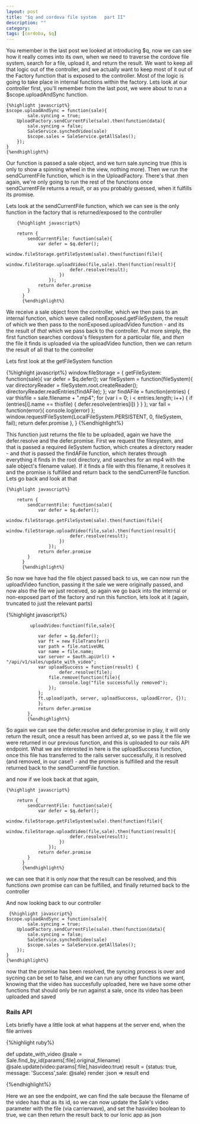 ```yaml
---
layout: post
title: "$q and cordova file system   part II"
description: ""
category: 
tags: [cordoba, $q]
---
```

You remember in the last post we looked at introducing $q, now we can see how it really comes into its own, when we need to traverse the cordove file system, search for a file, upload it, and return the result. We want to keep all that logic out of the controller, and we actually want to keep most of it out of the Factory function that is exposed to the controller. Most of the logic is going to take place in internal functions within the factory. Lets look at our controller first, you'll remember from the last post, we were about to run a $scope.uploadAndSync function.

    {%highlight javascript%}
    $scope.uploadAndSync = function(sale){
            sale.syncing = true;
        UploadFactory.sendCurrentFile(sale).then(function(data){
            sale.syncing = false;
            SaleService.synchedVideo(sale)
            $scope.sales = SaleService.getAllSales();
        });
    }
    {%endhighlight%}
    
Our function is passed a sale object, and we turn sale.syncing true (this is only to show a spinning wheel in the view, nothing more). Then we run the sendCurrentFile function, which is in the UploadFactory. There's that .then again, we're only going to run the rest of the functions once sendCurrentFile returns a result, or as you probably guessed, when it fulfills its promise.

Lets look at the sendCurrentFile function, which we can see is the only function in the factory that is returned/exposed to the controller

        {%highlight javascript%}

        return {
            sendCurrentFile: function(sale){
                var defer = $q.defer();
                 window.fileStorage.getFileSystem(sale).then(function(file){
                        window.fileStorage.uploadVideo(file,sale).then(function(result){
                            defer.resolve(result);
                        })
                    });
                return defer.promise
            }
          }
          {%endhighlight%}
          
We receive a sale object from the controller, which we then pass to an internal function, which weve called nonExposed.getFileSystem, the result of which we then pass to the nonExposed.uploadVideo function - and its the result of <i>that</i> which we pass back to the controller. Put more simply, the first function searches cordova's filesystem for a particular file, and <i>then</i> the file it finds is uploaded via the uploadVideo function, then we can return the result of all that to the controller

Lets first look at the getFileSystem function 

{%highlight javascript%}
            window.fileStorage = {
              getFileSystem: function(sale){
                var defer = $q.defer();
                var fileSystem = function(fileSystem){
                    var directoryReader = fileSystem.root.createReader();
                    directoryReader.readEntries(findAFile);
                };
                var findAFile = function(entries) {
                    var thisfile = sale.filename + ".mp4";
                    for (var i = 0; i < entries.length; i++) {
                        if (entries[i].name == thisfile) {
                            defer.resolve(entries[i])
                        }
                    }
                };
                var fail = function(error){
                    console.log(error)
                };
                window.requestFileSystem(LocalFileSystem.PERSISTENT, 0, fileSystem, fail);
                return defer.promise
            },
          }
{%endhighlight%}

This function just returns the file to be uploaded, again we have the defer.resolve and the defer.promise. First we request the filesystem, and that is passed a required ileSystem fuction, which creates a directory reader - and <i>that</i> is passed the findAFile function, which iterates through everything it finds in the root directory, and searches for an mp4 with the sale object's filename value). If it finds a file with this filename, it resolves it and the promise is fulfilled and return back to the sendCurrentFile function. Lets go back and look at that

    {%highlight javascript%}

        return {
            sendCurrentFile: function(sale){
                var defer = $q.defer();
                 window.fileStorage.getFileSystem(sale).then(function(file){
                        window.fileStorage.uploadVideo(file,sale).then(function(result){
                            defer.resolve(result);
                        })
                    });
                return defer.promise
            }
          }
          {%endhighlight%}
 
 So now we have had the file object passed back to us, we can now run the uploadVideo function, passing it the sale we were originally passed, and now also the file we just received, so again we go back into the internal or non-exposed part of the factory and run this function, lets look at it (again, truncated to just the relevant parts)
 
 {%highlight javascript%}
 
             uploadVideo:function(file,sale){

                var defer = $q.defer();
                var ft = new FileTransfer()
                var path = file.nativeURL
                var name = file.name;
                var server = $auth.apiUrl() + "/api/v1/sales/update_with_video";
                var uploadSuccess = function(result) {
                        defer.resolve(file);
                    file.remove(function(file){
                        console.log("file successfully removed");
                    });
                };
                ft.upload(path, server, uploadSuccess, uploadError, {});
                };
                return defer.promise
            },
            {%endhighlight%}
 
 So again we can see the defer.resolve and defer.promise in play, it will only return the result, once a result has been arrived at, so we pass it the file we were returned in our previous function, and this is uploaded to our rails API endpoint. What we are interested in here is the uploadSuccess function, once this file has transferred to the rails server successfully, it is resolved (and removed, in our case!) - and the promise is fulfilled and the result returned back to the sendCurrentFile function.

and now if we look back at that again, 

    {%highlight javascript%}

        return {
            sendCurrentFile: function(sale){
                var defer = $q.defer();
                 window.fileStorage.getFileSystem(sale).then(function(file){
                        window.fileStorage.uploadVideo(file,sale).then(function(result){
                            defer.resolve(result);
                        })
                    });
                return defer.promise
            }
          }
          {%endhighlight%}
          
we can see that it is only <i>now</i> that the result can be resolved, and this functions <i>own</i> promise can can be fulfilled, and finally returned back to the controller

And now looking back to our controller


     {%highlight javascript%}
    $scope.uploadAndSync = function(sale){
            sale.syncing = true;
        UploadFactory.sendCurrentFile(sale).then(function(data){
            sale.syncing = false;
            SaleService.synchedVideo(sale)
            $scope.sales = SaleService.getAllSales();
        });
    }
    {%endhighlight%}
    
 now that the promise has been resolved, the syncing process is over and sycning can be set to false, and we can run any other functions we want, knowing that the video has succesfully uploaded, here we have some other functions that should only be run against a sale, once its video has been uploaded and saved
 
<h3>Rails API</h3>

Lets briefly have a little look at what happens at the server end, when the file arrives

{%highlight ruby%}
 
   def update_with_video
    @sale = Sale.find_by_id(params[:file].original_filename)
    @sale.update(video:params[:file],hasvideo:true)
    result = {status: true, message: 'Success',sale: @sale}
    render :json => result
  end
  
  {%endhighlight%}
  
Here we an see the endpoint, we can find the sale because the filename of the video has that as its id, so we can now update the Sale's video parameter with the file (via carrierwave), and set the hasvideo boolean to true, we can then return the result back to our Ionic app as json 



